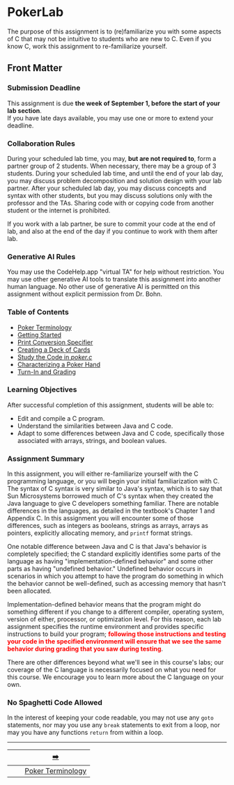 # PokerLab

The purpose of this assignment is to (re)familiarize you with some aspects of C that may not be intuitive to students who are new to C.
Even if you know C, work this assignment to re-familiarize yourself.

## Front Matter

### Submission Deadline

This assignment is due **the week of September 1, before the start of your lab section**.  
If you have late days available, you may use one or more to extend your deadline.

### Collaboration Rules

During your scheduled lab time, you may, **but are not required to**, form a partner group of 2 students.
When necessary, there may be a group of 3 students.
During your scheduled lab time, and until the end of your lab day, you may discuss problem decomposition and solution design with your lab partner.
After your scheduled lab day, you may discuss concepts and syntax with other students, but you may discuss solutions only with the professor and the TAs.
Sharing code with or copying code from another student or the internet is prohibited.

If you work with a lab partner, be sure to commit your code at the end of lab, and also at the end of the day if you continue to work with them after lab.

### Generative AI Rules

You may use the CodeHelp.app "virtual TA" for help without restriction.
You may use other generative AI tools to translate this assignment into another human language.
No other use of generative AI is permitted on this assignment without explicit permission from Dr. Bohn.

### Table of Contents

- [Poker Terminology](doc/1-terminology.md)
- [Getting Started](doc/2-getting-started.md)
- [Print Conversion Specifier](doc/3-print-conversion-specifier.md)
- [Creating a Deck of Cards](doc/4-creating-deck-of-cards.md)
- [Study the Code in *poker.c*](doc/5-code-reading.md)
- [Characterizing a Poker Hand](doc/6-characterize-hands.md)
- [Turn-In and Grading](doc/7-grading.md)

### Learning Objectives

After successful completion of this assignment, students will be able to:
- Edit and compile a C program.
- Understand the similarities between Java and C code.
- Adapt to some differences between Java and C code, specifically those associated with arrays, strings, and boolean values.

### Assignment Summary

In this assignment, you will either re-familiarize yourself with the C programming language, or you will begin your initial familiarization with C.
The syntax of C syntax is very similar to Java's syntax, which is to say that Sun Microsystems borrowed much of C's syntax when they created the Java language to give C developers something familiar.
There are notable differences in the languages, as detailed in the textbook's Chapter 1 and Appendix C.
In this assignment you will encounter some of those differences, such as integers as booleans, strings as arrays, arrays as pointers, explicitly allocating memory, and `printf` format strings.

One notable difference between Java and C is that Java's behavior is completely specified;
the C standard explicitly identifies some parts of the language as having "implementation-defined behavior" and some other parts as having "undefined behavior."
Undefined behavior occurs in scenarios in which you attempt to have the program do something in which the behavior cannot be well-defined, such as accessing memory that hasn't been allocated.

Implementation-defined behavior means that the program might do something different if you change to a different compiler, operating system, version of either, processor, or optimization level.
For this reason, each lab assignment specifies the runtime environment and provides specific instructions to build your program;
<font color="red">**following those instructions and testing your code in the specified environment will ensure that we see the same behavior during grading that you saw during testing**</font>.

There are other differences beyond what we'll see in this course's labs;
our coverage of the C language is necessarily focused on what you need for this course.
We encourage you to learn more about the C language on your own.

### No Spaghetti Code Allowed

In the interest of keeping your code readable, you may not use any `goto` statements,
nor may you use any `break` statements to exit from a loop,
nor may you have any functions `return` from within a loop.

---

|                 |                              |        [➡️](doc/1-terminology.md)         |
|:---------------:|:----------------------------:|:-----------------------------------------:|
|                 |                              | [Poker Terminology](doc/1-terminology.md) |

